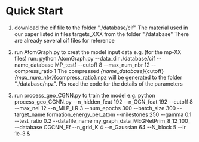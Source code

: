 # Quick Start
1. download the cif file to the folder "./database/cif"
The material used in our paper listed in files targets_XXX from the folder "./database"
There are already several cif files for reference

2. run AtomGraph.py to creat the model input data
e.g. (for the mp-XX files)
run:
python AtomGraph.py --data_dir ./database/cif --name_database MP_test1 --cutoff 8 --max_num_nbr 12 --compress_ratio 1
The compressed _{name_database}_{cutoff}_{max_num_nbr}_{compress_ratio}.npz will be generated to the folder "./database/npz". Pls read the code for the details of the parameters 

3. run process_geo_CGNN.py to train the model
e.g.
python process_geo_CGNN.py --n_hidden_feat 192 --n_GCN_feat 192 --cutoff 8 --max_nei 12 --n_MLP_LR 3 --num_epochs 300 --batch_size 300 --target_name formation_energy_per_atom --milestones 250 --gamma 0.1 --test_ratio 0.2 --datafile_name my_graph_data_MEGNetPrim_8_12_100_ --database CGCNN_Ef --n_grid_K 4 --n_Gaussian 64 --N_block 5 --lr 1e-3 &
